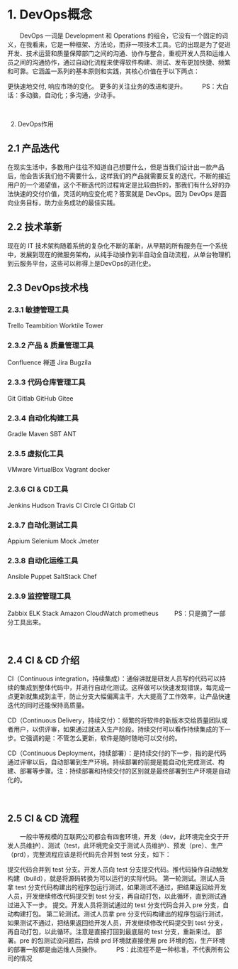 # 1. DevOps概念

  DevOps 一词是 Development 和 Operations 的组合，它没有一个固定的词义，在我看来，它是一种框架、方法论，而非一项技术工具。它的出现是为了促进开发、技术运营和质量保障部门之间的沟通、协作与整合，重视开发人员和运维人员之间的沟通协作，通过自动化流程来使得软件构建、测试、发布更加快捷、频繁和可靠。它涵盖一系列的基本原则和实践，其核心价值在于以下两点：

更快速地交付, 响应市场的变化。
更多的关注业务的改进和提升。
  
PS：大白话：多动脑，自动化；多沟通，少动手。

  

2. DevOps作用

## 2.1 产品迭代

在现实生活中，多数用户往往不知道自己想要什么，但是当我们设计出一款产品后，他会告诉我们他不需要什么，这样我们的产品就需要反复的迭代，不断的接近用户的一个渴望值，这个不断迭代的过程肯定是比较曲折的，那我们有什么好的办法快速的交付价值，灵活的响应变化呢？答案就是 DevOps。因为 DevOps 是面向业务目标，助力业务成功的最佳实践。

## 2.2 技术革新

现在的 IT 技术架构随着系统的复杂化不断的革新，从早期的所有服务在一个系统中，发展到现在的微服务架构，从纯手动操作到半自动全自动流程，从单台物理机到云服务平台，这些可以称得上是DevOps的进化史。
  

## 2.3 DevOps技术栈

### 2.3.1 敏捷管理工具

Trello
Teambition
Worktile
Tower

### 2.3.2 产品 & 质量管理工具

Confluence
禅道
Jira
Bugzila

### 2.3.3 代码仓库管理工具

Git
Gitlab
GitHub
Gitee

### 2.3.4 自动化构建工具

Gradle
Maven
SBT
ANT

### 2.3.5 虚拟化工具

VMware
VirtualBox
Vagrant
docker

### 2.3.6 CI & CD工具

Jenkins
Hudson
Travis CI
Circle CI
Gitlab CI

### 2.3.7 自动化测试工具

Appium
Selenium
Mock
Jmeter

### 2.3.8 自动化运维工具

Ansible
Puppet
SaltStack
Chef

### 2.3.9 监控管理工具

Zabbix
ELK Stack
Amazon CloudWatch
prometheus
  
PS：只是摘了一部分工具出来。

  

## 2.4 CI & CD 介绍

CI（Continuous integration，持续集成）：通俗讲就是研发人员写的代码可以持续的集成到整体代码中，并进行自动化测试。这样做可以快速发现错误，每完成一点更新就集成到主干，防止分支大幅偏离主干，大大提高了工作效率，让产品快速迭代的同时还能保持高质量。

CD（Continuous Delivery，持续交付）：频繁的将软件的新版本交给质量团队或者用户，以供评审，如果通过就进入生产阶段。持续交付可以看作持续集成的下一步。它强调的是：不管怎么更新，软件是随时随地可以交付的。

CD（Continuous Deployment，持续部署）：是持续交付的下一步，指的是代码通过评审以后，自动部署到生产环境。持续部署的前提是能自动化完成测试、构建、部署等步骤。注：持续部署和持续交付的区别就是最终部署到生产环境是自动化的。

  

## 2.5 CI & CD 流程
  一般中等规模的互联网公司都会有四套环境，开发（dev，此环境完全交于开发人员维护）、测试（test，此环境完全交于测试人员维护）、预发（pre）、生产（prd），完整流程应该是将代码先合并到 test 分支，如下：

提交代码合并到 test 分支。开发人员向 test 分支提交代码。推代码操作自动触发构建（build），就是将源码转换为可以运行的实际代码。
第一轮测试。测试人员拿 test 分支代码构建出的程序包运行测试，如果测试不通过，把结果返回给开发人员，开发继续修改代码提交到 test 分支，再自动打包，以此循环，直到测试通过进入下一步。
提交。开发人员将测试通过的 test 分支代码合并入 pre 分支，自动构建打包。
第二轮测试。测试人员拿 pre 分支代码构建出的程序包运行测试，如果测试不通过，把结果返回给开发人员，开发继续修改代码提交到 test 分支，再自动打包，以此循环。注意是直接打回到最底层的 test 分支，重新来过。
部署。pre 的包测试没问题后，后续 prd 环境就直接使用 pre 环境的包，生产环境的部署一般都是由运维人员操作。
  
PS：此流程不是一种标准，不代表所有公司的情况

